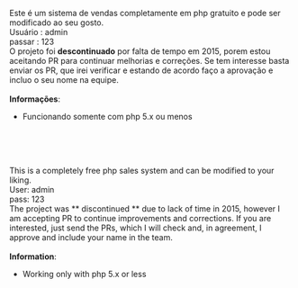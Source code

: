 Este é um sistema de vendas completamente em php gratuito e pode ser modificado ao seu gosto.<br>
Usuário : admin<br>
passar : 123<br>
O projeto foi **descontinuado** por falta de tempo em 2015, porem estou aceitando PR para continuar melhorias e correções. Se tem interesse basta enviar os PR, que irei verificar e estando de acordo faço a aprovação e incluo o seu nome na equipe.
<br><br>
**Informações**:
- Funcionando somente com php 5.x ou menos

<br><br><br>

This is a completely free php sales system and can be modified to your liking.<br>
User: admin<br>
pass: 123<br>
The project was ** discontinued ** due to lack of time in 2015, however I am accepting PR to continue improvements and corrections. If you are interested, just send the PRs, which I will check and, in agreement, I approve and include your name in the team.
<br><br>
**Information**:
- Working only with php 5.x or less

